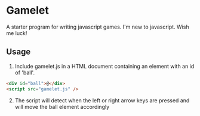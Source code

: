 # Gamelet

A starter program for writing javascript games.
I'm new to javascript. Wish me luck!

## Usage

1. Include gamelet.js in a HTML document containing an element with an id of 'ball'.

```html
<div id="ball">@</div>
<script src="gamelet.js" />
```

2. The script will detect when the left or right arrow keys are pressed and will move the ball element accordingly
